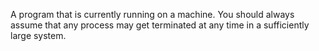 A program that is currently running on a machine. You should always assume that any process may get terminated at any time in a sufficiently large system.